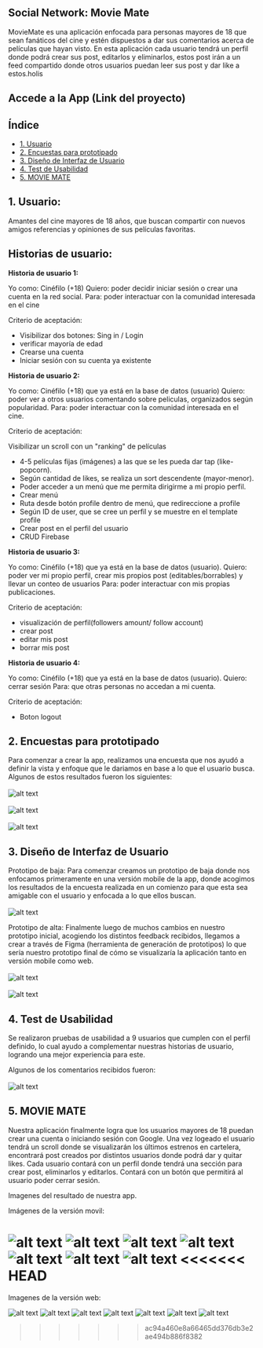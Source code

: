 ## Social Network: Movie Mate

MovieMate es una aplicación enfocada para personas mayores de 18 que sean fanáticos del cine y estén dispuestos a dar sus comentarios acerca de películas que hayan visto.
En esta aplicación cada usuario tendrá un perfil donde podrá crear sus post, editarlos y eliminarlos, estos post irán a un feed compartido donde otros usuarios puedan leer sus post y dar like a estos.holis

## Accede a la App (Link del proyecto)


## Índice

* [1. Usuario](#1-Usuario)
* [2. Encuestas para prototipado](#2-Encuestas-para-prototipado)
* [3. Diseño de Interfaz de Usuario](#3-Diseño-de-Interfaz-de-Usuario)
* [4. Test de Usabilidad](#4-Test-de-Usabilidad)
* [5. MOVIE MATE](#5-MOVIE-MATE)


## 1. Usuario:

Amantes del cine mayores de 18 años, que buscan compartir con nuevos amigos referencias y opiniones de sus películas favoritas.

## Historias de usuario:

**Historia de usuario 1:**

Yo como: Cinéfilo (+18)
Quiero: poder decidir iniciar sesión o crear una cuenta en la red social.
Para: poder interactuar con la comunidad interesada en el cine

Criterio de aceptación:

 - Visibilizar dos botones: Sing in / Login
 - verificar mayoría de edad
 - Crearse una cuenta
 - Iniciar sesión con su cuenta ya existente

**Historia de usuario 2:**

Yo como: Cinéfilo (+18) que ya está en la base de datos (usuario)
Quiero: poder ver a otros usuarios comentando sobre peliculas, organizados según popularidad.
Para: poder interactuar con la comunidad interesada en el cine.

Criterio de aceptación:

Visibilizar un scroll con un "ranking" de películas
 -  4-5 películas fijas (imágenes) a las que se les pueda dar tap (like-popcorn).
 -  Según cantidad de likes, se realiza un sort descendente (mayor-menor).
 -  Poder acceder a un menú que me permita dirigirme a mi propio perfil.
 -  Crear menú
 -  Ruta desde botón profile dentro de menú, que redireccione a profile
 -  Según ID de user, que se cree un perfil y se muestre en el template profile
 -  Crear post en el perfil del usuario
 -  CRUD Firebase

**Historia de usuario 3:**

Yo como: Cinéfilo (+18) que ya está en la base de datos (usuario).
Quiero: poder ver mi propio perfil, crear mis propios post (editables/borrables) y llevar un conteo de usuarios
Para: poder interactuar con mis propias publicaciones.

Criterio de aceptación:

 - visualización de perfil(followers amount/ follow account)
 - crear post
 - editar mis post
 - borrar mis post

**Historia de usuario 4:**

Yo como: Cinéfilo (+18) que ya está en la base de datos (usuario).
Quiero: cerrar sesión
Para: que otras personas no accedan a mi cuenta.

Criterio de aceptación:

 - Boton logout

## 2. Encuestas para prototipado
Para comenzar a crear la app, realizamos una encuesta que nos ayudó a definir la vista y enfoque que le dariamos en base a lo que el usuario busca. Algunos de estos resultados fueron los siguientes: 
<br></br>
![alt text](https://github.com/fabibbc/SCL020-social-network/blob/main/src/img/encuesta/01_encuesta.png?raw=true)
<br></br>
![alt text](https://github.com/fabibbc/SCL020-social-network/blob/main/src/img/encuesta/login.png?raw=true)
<br></br>
![alt text](https://github.com/fabibbc/SCL020-social-network/blob/main/src/img/encuesta/tematica.png?raw=true)
## 3. Diseño de Interfaz de Usuario
Prototipo de baja:
Para comenzar creamos un prototipo de baja donde nos enfocamos primeramente en una versión mobile de la app, donde acogimos los resultados de la encuesta realizada en un comienzo para que esta sea amigable con el usuario y enfocada a lo que ellos buscan.
<br></br>
![alt text](https://github.com/fabibbc/SCL020-social-network/blob/main/src/img/baja%20mobile.png?raw=true)


Prototipo de alta:
Finalmente luego de muchos cambios en nuestro prototipo inicial, acogiendo los distintos feedback recibidos, llegamos a crear a través de Figma (herramienta de generación de prototipos) lo que sería nuestro prototipo final de cómo se visualizaría la aplicación tanto en versión mobile como web.
<br></br>
![alt text](https://github.com/fabibbc/SCL020-social-network/blob/main/src/img/alta%20mobile.png)
<br></br>
![alt text](https://github.com/fabibbc/SCL020-social-network/blob/main/src/img/alta%20web.png)

## 4. Test de Usabilidad 

Se realizaron pruebas de usabilidad a 9 usuarios que cumplen con el perfil definido, lo cual ayudo a complementar nuestras historias de usuario, logrando una mejor experiencia para este.

Algunos de los comentarios recibidos fueron:
<br></br> 
![alt text](https://github.com/fabibbc/SCL020-social-network/blob/main/src/img/encuesta.png)



## 5. MOVIE MATE 
Nuestra aplicación finalmente logra que los usuarios mayores de 18 puedan crear una cuenta o iniciando sesión con Google. Una vez logeado el usuario tendrá un scroll donde se visualizarán los últimos estrenos en cartelera, encontrará post creados por distintos usuarios donde podrá dar y quitar likes. Cada usuario contará con un perfil donde tendrá una sección para crear post, eliminarlos y editarlos. Contará con un botón que permitirá al usuario poder cerrar sesión.

Imagenes del resultado de nuestra app. 

Imágenes de la versión movil:

![alt text](https://github.com/fabibbc/SCL020-social-network/blob/main/src/img/mobile-v/01_home-view.jpg?raw=true)
![alt text](https://github.com/fabibbc/SCL020-social-network/blob/main/src/img/mobile-v/02_age_confirmation_view.jpg?raw=true)
![alt text](https://github.com/fabibbc/SCL020-social-network/blob/main/src/img/mobile-v/03_age_redirect-view.jpg?raw=true)
![alt text](https://github.com/fabibbc/SCL020-social-network/blob/main/src/img/mobile-v/04_welcome-view.jpg?raw=true)
![alt text](https://github.com/fabibbc/SCL020-social-network/blob/main/src/img/mobile-v/05_login-view.jpg?raw=true)
![alt text](https://github.com/fabibbc/SCL020-social-network/blob/main/src/img/mobile-v/06_feed-view.jpg?raw=true)
![alt text](https://github.com/fabibbc/SCL020-social-network/blob/main/src/img/mobile-v/07_profile-view.jpg?raw=true)
<<<<<<< HEAD
=======


Imagenes de la versión web:

![alt text](https://github.com/fabibbc/SCL020-social-network/blob/main/src/img/web-v/01_Home%20View.png?raw=true)
![alt text](https://github.com/fabibbc/SCL020-social-network/blob/main/src/img/web-v/02_age_confirmation-view.png?raw=true)
![alt text](https://github.com/fabibbc/SCL020-social-network/blob/main/src/img/web-v/03_age_redirect-view.png?raw=true)
![alt text](https://github.com/fabibbc/SCL020-social-network/blob/main/src/img/web-v/04_signin-view.png?raw=true)
![alt text](https://github.com/fabibbc/SCL020-social-network/blob/main/src/img/web-v/05_login-view.png?raw=true)
![alt text](https://github.com/fabibbc/SCL020-social-network/blob/main/src/img/web-v/06_feed-view.png?raw=true)
![alt text](https://github.com/fabibbc/SCL020-social-network/blob/main/src/img/web-v/07_profile-view.png?raw=true)
>>>>>>> ac94a460e8a66465dd376db3e2ae494b886f8382
